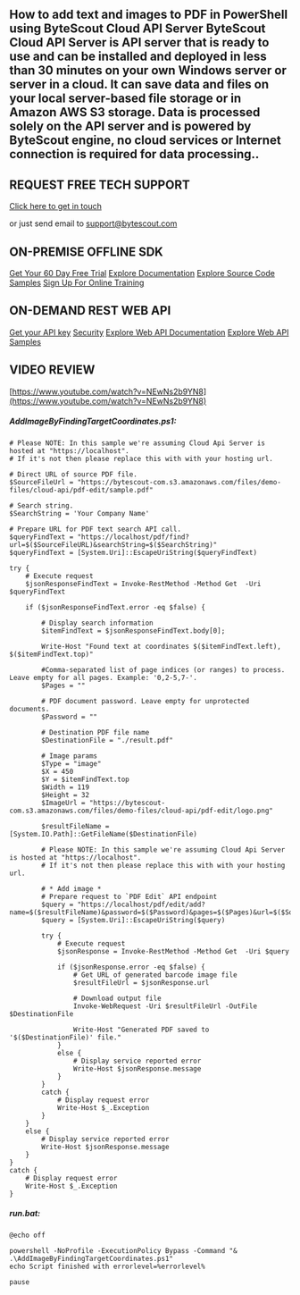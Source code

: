 ## How to add text and images to PDF in PowerShell using ByteScout Cloud API Server ByteScout Cloud API Server is API server that is ready to use and can be installed and deployed in less than 30 minutes on your own Windows server or server in a cloud. It can save data and files on your local server-based file storage or in Amazon AWS S3 storage. Data is processed solely on the API server and is powered by ByteScout engine, no cloud services or Internet connection is required for data processing..

## REQUEST FREE TECH SUPPORT

[Click here to get in touch](https://bytescout.zendesk.com/hc/en-us/requests/new?subject=ByteScout%20Cloud%20API%20Server%20Question)

or just send email to [support@bytescout.com](mailto:support@bytescout.com?subject=ByteScout%20Cloud%20API%20Server%20Question) 

## ON-PREMISE OFFLINE SDK 

[Get Your 60 Day Free Trial](https://bytescout.com/download/web-installer?utm_source=github-readme)
[Explore Documentation](https://bytescout.com/documentation/index.html?utm_source=github-readme)
[Explore Source Code Samples](https://github.com/bytescout/ByteScout-SDK-SourceCode/)
[Sign Up For Online Training](https://academy.bytescout.com/)


## ON-DEMAND REST WEB API

[Get your API key](https://app.pdf.co/signup?utm_source=github-readme)
[Security](https://pdf.co/security)
[Explore Web API Documentation](https://apidocs.pdf.co?utm_source=github-readme)
[Explore Web API Samples](https://github.com/bytescout/ByteScout-SDK-SourceCode/tree/master/PDF.co%20Web%20API)

## VIDEO REVIEW

[https://www.youtube.com/watch?v=NEwNs2b9YN8](https://www.youtube.com/watch?v=NEwNs2b9YN8)




<!-- code block begin -->

##### **AddImageByFindingTargetCoordinates.ps1:**
    
```
# Please NOTE: In this sample we're assuming Cloud Api Server is hosted at "https://localhost". 
# If it's not then please replace this with with your hosting url.

# Direct URL of source PDF file.
$SourceFileUrl = "https://bytescout-com.s3.amazonaws.com/files/demo-files/cloud-api/pdf-edit/sample.pdf"

# Search string.
$SearchString = 'Your Company Name'

# Prepare URL for PDF text search API call.
$queryFindText = "https://localhost/pdf/find?url=$($SourceFileURL)&searchString=$($SearchString)"
$queryFindText = [System.Uri]::EscapeUriString($queryFindText)

try {
    # Execute request
    $jsonResponseFindText = Invoke-RestMethod -Method Get  -Uri $queryFindText

    if ($jsonResponseFindText.error -eq $false) {

        # Display search information
        $itemFindText = $jsonResponseFindText.body[0];

        Write-Host "Found text at coordinates $($itemFindText.left), $($itemFindText.top)"

        #Comma-separated list of page indices (or ranges) to process. Leave empty for all pages. Example: '0,2-5,7-'.
        $Pages = ""

        # PDF document password. Leave empty for unprotected documents.
        $Password = ""

        # Destination PDF file name
        $DestinationFile = "./result.pdf"

        # Image params
        $Type = "image"
        $X = 450
        $Y = $itemFindText.top
        $Width = 119
        $Height = 32
        $ImageUrl = "https://bytescout-com.s3.amazonaws.com/files/demo-files/cloud-api/pdf-edit/logo.png"

        $resultFileName = [System.IO.Path]::GetFileName($DestinationFile)

        # Please NOTE: In this sample we're assuming Cloud Api Server is hosted at "https://localhost". 
        # If it's not then please replace this with with your hosting url.

        # * Add image *
        # Prepare request to `PDF Edit` API endpoint
        $query = "https://localhost/pdf/edit/add?name=$($resultFileName)&password=$($Password)&pages=$($Pages)&url=$($SourceFileUrl)&type=$($Type)&x=$($X)&y=$($Y)&width=$($Width)&height=$($Height)&urlimage=$($ImageUrl)";
        $query = [System.Uri]::EscapeUriString($query)

        try {
            # Execute request
            $jsonResponse = Invoke-RestMethod -Method Get  -Uri $query

            if ($jsonResponse.error -eq $false) {
                # Get URL of generated barcode image file
                $resultFileUrl = $jsonResponse.url
                
                # Download output file
                Invoke-WebRequest -Uri $resultFileUrl -OutFile $DestinationFile

                Write-Host "Generated PDF saved to '$($DestinationFile)' file."
            }
            else {
                # Display service reported error
                Write-Host $jsonResponse.message
            }
        }
        catch {
            # Display request error
            Write-Host $_.Exception
        }
    }
    else {
        # Display service reported error
        Write-Host $jsonResponse.message
    }
}
catch {
    # Display request error
    Write-Host $_.Exception
}
```

<!-- code block end -->    

<!-- code block begin -->

##### **run.bat:**
    
```
@echo off

powershell -NoProfile -ExecutionPolicy Bypass -Command "& .\AddImageByFindingTargetCoordinates.ps1"
echo Script finished with errorlevel=%errorlevel%

pause
```

<!-- code block end -->